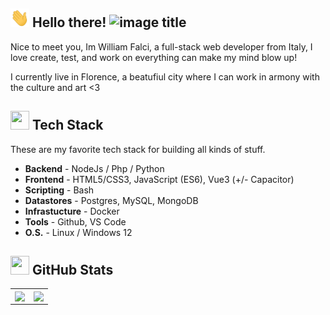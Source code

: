 ## <img src="https://raw.githubusercontent.com/ABSphreak/ABSphreak/master/gifs/Hi.gif" width="30" height="30"> Hello there! ![image title](https://rushter.com/counter.svg)

Nice to meet you, Im William Falci, a full-stack web developer from Italy, I love create, test, and work on everything can make my mind blow up!

I currently live in Florence, a beatufiul city where I can work in armony with the culture and art <3

## <img src="https://user-images.githubusercontent.com/36926081/158619490-9f9f6018-c066-4b18-aea5-84c78f81b58d.png" width="30" height="30"> Tech Stack

These are my favorite tech stack for building all kinds of stuff.

- **Backend** - NodeJs / Php / Python
- **Frontend** - HTML5/CSS3, JavaScript (ES6), Vue3 (+/- Capacitor)
- **Scripting** - Bash
- **Datastores** - Postgres, MySQL, MongoDB
- **Infrastucture** - Docker
- **Tools** - Github, VS Code
- **O.S.** - Linux / Windows 12


## <img src="https://github.githubassets.com/images/modules/logos_page/GitHub-Mark.png" width="30" height="30"> GitHub Stats

<table width="100%">
  <tbody><tr>
    <td align="center">
      <img align="center" src="https://github-readme-stats.vercel.app/api?username=WilliamFalci&count_private=true&show_icons=true&theme=dark" style="max-width: 100%;">
    </td>
    <td align="center">
      <img align="center" src="https://github-readme-stats.vercel.app/api/top-langs/?username=WilliamFalci&layout=compact&&bg_color=1c1c1c&hide_border=true&text_color=ffffff&title_color=c3002f&icon_color=c3002f&hide_title=true&count_private=true" style="max-width: 100%;">
    </td>
  </tr>
</tbody>
</table>
